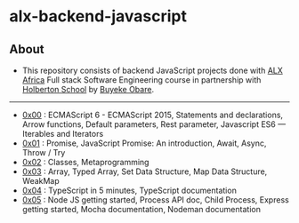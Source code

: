 # alx-backend-javascript

## About

- This repository consists of backend JavaScript projects done with [ALX Africa](https://www.alxafrica.com/) Full stack Software Engineering course in partnership with [Holberton School](https://www.holbertonschool.com/) by [Buyeke Obare](https://github.com/buyekeobare).

---

- [0x00](./0x00-ES6_basic) : ECMAScript 6 - ECMAScript 2015, Statements and declarations, Arrow functions, Default parameters, Rest parameter, Javascript ES6 — Iterables and Iterators
- [0x01](./0x01-ES6_promise) : Promise, JavaScript Promise: An introduction, Await, Async, Throw / Try
- [0x02](./0x02-ES6_classes) : Classes, Metaprogramming 
- [0x03](./0x03-ES6_data_manipulation) : Array, Typed Array, Set Data Structure, Map Data Structure, WeakMap
- [0x04](./0x04-TypeScript) : TypeScript in 5 minutes, TypeScript documentation
- [0x05](./0x05-Node_JS_basic) : Node JS getting started, Process API doc, Child Process, Express getting started, Mocha documentation, Nodeman documentation 

